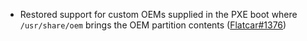 - Restored support for custom OEMs supplied in the PXE boot where `/usr/share/oem` brings the OEM partition contents ([Flatcar#1376](https://github.com/flatcar/Flatcar/issues/1376))

